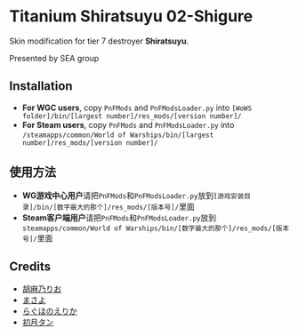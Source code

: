 ﻿# Titanium Shiratsuyu 02-Shigure

Skin modification for tier 7 destroyer **Shiratsuyu**. 

Presented by SEA group

## Installation
* **For WGC users**, copy `PnFMods` and `PnFModsLoader.py` into `[WoWS folder]/bin/[largest number]/res_mods/[version number]/`
* **For Steam users**, copy `PnFMods` and `PnFModsLoader.py` into `/steamapps/common/World of Warships/bin/[largest number]/res_mods/[version number]/`

## 使用方法
* **WG游戏中心用户**请把`PnFMods`和`PnFModsLoader.py`放到`[游戏安装目录]/bin/[数字最大的那个]/res_mods/[版本号]/`里面
* **Steam客户端用户**请把`PnFMods`和`PnFModsLoader.py`放到`steamapps/common/World of Warships/bin/[数字最大的那个]/res_mods/[版本号]/`里面

## Credits
* [胡麻乃りお](https://www.pixiv.net/users/431880)
* [まさよ](https://www.pixiv.net/users/14325286)
* [らぐほのえりか](https://www.pixiv.net/users/101500)
* [初月タン](https://www.pixiv.net/users/15583261)